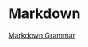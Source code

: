 # Markdown
[Markdown Grammar](https://user-images.githubusercontent.com/32056331/115321879-5f023780-a1b7-11eb-8f19-26c582510078.png)
